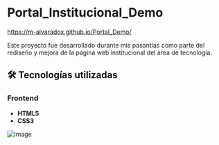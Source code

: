 # Portal_Institucional_Demo
https://m-alvaradox.github.io/Portal_Demo/

Este proyecto fue desarrollado durante mis pasantías como parte del rediseño y mejora de la página web institucional del área de tecnología.

## 🛠️ Tecnologías utilizadas

### Frontend
- **HTML5**
- **CSS3**


![image](https://github.com/user-attachments/assets/ec72ebdb-8b44-436b-9530-384556405253)

